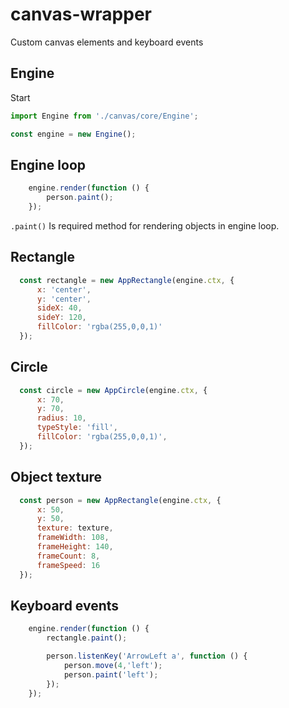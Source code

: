 # canvas-wrapper
Custom canvas elements and keyboard events

## Engine

Start

```javascript
import Engine from './canvas/core/Engine';

const engine = new Engine();
```

## Engine loop

```javascript
    engine.render(function () {
        person.paint();
    });
```

`.paint()`
Is required method for rendering objects in engine loop.

## Rectangle

```javascript
  const rectangle = new AppRectangle(engine.ctx, {
      x: 'center',
      y: 'center',
      sideX: 40,
      sideY: 120,
      fillColor: 'rgba(255,0,0,1)'
  });
```

## Circle

```javascript
  const circle = new AppCircle(engine.ctx, {
      x: 70,
      y: 70,
      radius: 10,
      typeStyle: 'fill',
      fillColor: 'rgba(255,0,0,1)',
  });
```

## Object texture

```javascript
  const person = new AppRectangle(engine.ctx, {
      x: 50,
      y: 50,
      texture: texture,
      frameWidth: 108,
      frameHeight: 140,
      frameCount: 8,
      frameSpeed: 16
  });
```

## Keyboard events

```javascript
    engine.render(function () {
        rectangle.paint();

        person.listenKey('ArrowLeft a', function () {
            person.move(4,'left');
            person.paint('left');
        });
    });
```